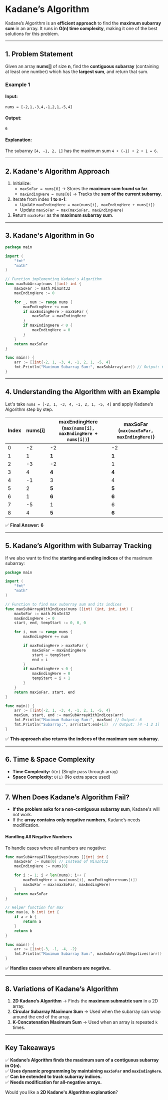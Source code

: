 # **Kadane’s Algorithm**  

Kadane’s Algorithm is an **efficient approach** to find the **maximum subarray sum** in an array. It runs in **O(n) time complexity**, making it one of the best solutions for this problem.

---

## **1. Problem Statement**  
Given an array **nums[]** of size **n**, find the **contiguous subarray** (containing at least one number) which has the **largest sum**, and return that sum.  

### **Example 1**
#### **Input:**  
```plaintext
nums = [-2,1,-3,4,-1,2,1,-5,4]
```
#### **Output:**  
```plaintext
6
```
#### **Explanation:**  
The subarray `[4, -1, 2, 1]` has the maximum sum `4 + (-1) + 2 + 1 = 6`.

---

## **2. Kadane's Algorithm Approach**  
1. Initialize:  
   - `maxSoFar = nums[0]` → Stores the **maximum sum found so far**.  
   - `maxEndingHere = nums[0]` → Tracks the **sum of the current subarray**.  
2. Iterate from index **1 to n-1**:
   - Update `maxEndingHere = max(nums[i], maxEndingHere + nums[i])`  
   - Update `maxSoFar = max(maxSoFar, maxEndingHere)`  
3. Return `maxSoFar` as the **maximum subarray sum**.  

---

## **3. Kadane's Algorithm in Go**
```go
package main

import (
	"fmt"
	"math"
)

// Function implementing Kadane's Algorithm
func maxSubArray(nums []int) int {
	maxSoFar := math.MinInt32
	maxEndingHere := 0

	for _, num := range nums {
		maxEndingHere += num
		if maxEndingHere > maxSoFar {
			maxSoFar = maxEndingHere
		}
		if maxEndingHere < 0 {
			maxEndingHere = 0
		}
	}
	return maxSoFar
}

func main() {
	arr := []int{-2, 1, -3, 4, -1, 2, 1, -5, 4}
	fmt.Println("Maximum Subarray Sum:", maxSubArray(arr)) // Output: 6
}
```

---

## **4. Understanding the Algorithm with an Example**
Let's take `nums = [-2, 1, -3, 4, -1, 2, 1, -5, 4]` and apply Kadane’s Algorithm step by step.

| Index | nums[i] | maxEndingHere (`max(nums[i], maxEndingHere + nums[i])`) | maxSoFar (`max(maxSoFar, maxEndingHere)`) |
|--------|--------|----------------------|----------------------|
| 0 | -2 | -2 | -2 |
| 1 | 1 | **1** | **1** |
| 2 | -3 | -2 | 1 |
| 3 | 4 | **4** | **4** |
| 4 | -1 | 3 | 4 |
| 5 | 2 | **5** | **5** |
| 6 | 1 | **6** | **6** |
| 7 | -5 | 1 | 6 |
| 8 | 4 | **5** | **6** |

✅ **Final Answer:** **6**

---

## **5. Kadane’s Algorithm with Subarray Tracking**
If we also want to find the **starting and ending indices** of the maximum subarray:
```go
package main

import (
	"fmt"
	"math"
)

// Function to find max subarray sum and its indices
func maxSubArrayWithIndices(nums []int) (int, int, int) {
	maxSoFar := math.MinInt32
	maxEndingHere := 0
	start, end, tempStart := 0, 0, 0

	for i, num := range nums {
		maxEndingHere += num

		if maxEndingHere > maxSoFar {
			maxSoFar = maxEndingHere
			start = tempStart
			end = i
		}
		if maxEndingHere < 0 {
			maxEndingHere = 0
			tempStart = i + 1
		}
	}
	return maxSoFar, start, end
}

func main() {
	arr := []int{-2, 1, -3, 4, -1, 2, 1, -5, 4}
	maxSum, start, end := maxSubArrayWithIndices(arr)
	fmt.Println("Maximum Subarray Sum:", maxSum) // Output: 6
	fmt.Println("Subarray:", arr[start:end+1])  // Output: [4 -1 2 1]
}
```
✅ **This approach also returns the indices of the maximum sum subarray.**

---

## **6. Time & Space Complexity**
- **Time Complexity:** `O(n)` (Single pass through array)  
- **Space Complexity:** `O(1)` (No extra space used)

---

## **7. When Does Kadane’s Algorithm Fail?**
- **If the problem asks for a non-contiguous subarray sum**, Kadane's will not work.
- If the **array contains only negative numbers**, Kadane’s needs modification.

#### **Handling All Negative Numbers**
To handle cases where all numbers are negative:
```go
func maxSubArrayAllNegatives(nums []int) int {
	maxSoFar := nums[0] // Instead of MinInt32
	maxEndingHere := nums[0]

	for i := 1; i < len(nums); i++ {
		maxEndingHere = max(nums[i], maxEndingHere+nums[i])
		maxSoFar = max(maxSoFar, maxEndingHere)
	}
	return maxSoFar
}

// Helper function for max
func max(a, b int) int {
	if a > b {
		return a
	}
	return b
}

func main() {
	arr := []int{-3, -1, -4, -2}
	fmt.Println("Maximum Subarray Sum:", maxSubArrayAllNegatives(arr)) // Output: -1
}
```

✅ **Handles cases where all numbers are negative.**

---

## **8. Variations of Kadane’s Algorithm**
1. **2D Kadane’s Algorithm** → Finds the **maximum submatrix sum** in a 2D array.
2. **Circular Subarray Maximum Sum** → Used when the subarray can wrap around the end of the array.
3. **K-Concatenation Maximum Sum** → Used when an array is repeated `k` times.

---

## **Key Takeaways**
✅ **Kadane’s Algorithm finds the maximum sum of a contiguous subarray in O(n).**  
✅ **Uses dynamic programming by maintaining `maxSoFar` and `maxEndingHere`.**  
✅ **Can be extended to track subarray indices.**  
✅ **Needs modification for all-negative arrays.**  

Would you like a **2D Kadane's Algorithm explanation**?